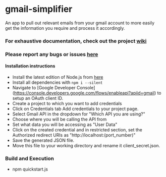 # gmail-simplifier
An app to pull out relevant emails from your gmail account to more easily get the information you require and process it accordingly.

### For exhaustive documentation, check out the project [wiki](https://github.com/baishali-ghosh/gmail-simplifier/wiki)

### Please report any bugs or issues [here](https://github.com/baishali-ghosh/gmail-simplifier/issues)

#### Installation instructions
* Install the latest edition of Node.js from [here](https://nodejs.org/en/download/)
* Install all dependencies with `npm i --silent`
* Navigate to [Google Developer Console] (https://console.developers.google.com/flows/enableapi?apiid=gmail) to setup an OAuth client ID.
* Create a project to which you want to add credentials
* Click on Credentials tab Add credentials to your project page.
* Select Gmail API in the dropdown for "Which API you are using?"
* Choose where you will be calling the API from
* Set what data you will be accessing as "User Data"
* Click on the created credential and in restricted section, set the Authorized redirect URIs as "http://localhost:(port_number)"
* Save the generated JSON file.
* Move this file to your working directory and rename it client_secret.json. 


### Build and Execution
* npm quickstart.js
